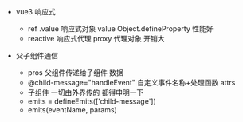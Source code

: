- vue3 响应式
   - ref  .value 响应式对象 value Object.defineProperty  性能好
   - reactive   响应式代理  proxy 代理对象 开销大


- 父子组件通信
  - pros  父组件传递给子组件 数据
  - @child-message="handleEvent" 自定义事件名称+处理函数  attrs
  - 子组件 一切由外界传的 都得申明一下
  - emits = defineEmits(['child-message'])
  - emits(eventName, params)